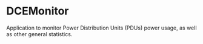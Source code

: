 # DCEMonitor
Application to monitor Power Distribution Units (PDUs) power usage, as well as other general statistics.
